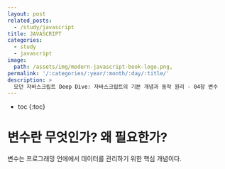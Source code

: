 ```yaml
---
layout: post
related_posts:
  - /study/javascript
title: JAVASCRIPT
categories:
  - study
  - javascript
image: 
  path: /assets/img/modern-javascript-book-logo.png,
permalink: '/:categories/:year/:month/:day/:title/'
description: >
  모던 자바스크립트 Deep Dive: 자바스크립트의 기본 개념과 동작 원리 - 04장 변수
---
```


* toc
{:toc}

# 변수란 무엇인가? 왜 필요한가?
변수는 프로그래밍 언에에서 데이터를 관리하기 위한 핵심 개념이다. 

